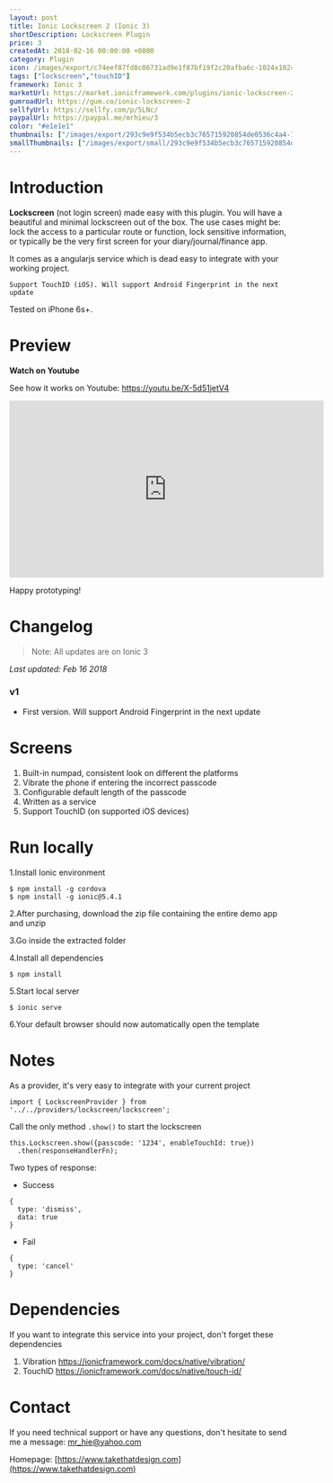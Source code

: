 ```yaml
---
layout: post
title: Ionic Lockscreen 2 (Ionic 3)
shortDescription: Lockscreen Plugin 
price: 3
createdAt: 2018-02-16 00:00:00 +0800
category: Plugin
icon: /images/export/c74eef87fd8c06731ad9e1f87bf19f2c20afba6c-1024x1024.jpg
tags: ["lockscreen","touchID"]
framework: Ionic 3
marketUrl: https://market.ionicframework.com/plugins/ionic-lockscreen-2
gumroadUrl: https://gum.co/ionic-lockscreen-2
sellfyUrl: https://sellfy.com/p/5LNc/
paypalUrl: https://paypal.me/mrhieu/3
color: "#e1e1e1"
thumbnails: ["/images/export/293c9e9f534b5ecb3c765715920854de0536c4a4-1242x2208.jpg","/images/export/2afa760c74288b53351e737fd8cfb8fc0cf7d06c-1242x2208.jpg","/images/export/f18fad4865c77a345bade8455dad05efdcda379e-1242x2208.jpg"]
smallThumbnails: ["/images/export/small/293c9e9f534b5ecb3c765715920854de0536c4a4-1242x2208.jpg","/images/export/small/2afa760c74288b53351e737fd8cfb8fc0cf7d06c-1242x2208.jpg","/images/export/small/f18fad4865c77a345bade8455dad05efdcda379e-1242x2208.jpg"]
---
```


# Introduction

**Lockscreen** (not login screen) made easy with this plugin. You will have a beautiful and minimal lockscreen out of the box. The use cases might be: lock the access to a particular route or function, lock sensitive information, or typically be the very first screen for your diary/journal/finance app.

It comes as a angularjs service which is dead easy to integrate with your working project.

	Support TouchID (iOS). Will support Android Fingerprint in the next update

Tested on iPhone 6s+.

# Preview




**Watch on Youtube**

See how it works on Youtube: https://youtu.be/X-5d51jetV4

<iframe width="560" height="315" src="https://www.youtube.com/embed/X-5d51jetV4" frameborder="0" allow="accelerometer; autoplay; encrypted-media; gyroscope; picture-in-picture" allowfullscreen></iframe>


Happy prototyping!


# Changelog

> Note: All updates are on Ionic 3

*Last updated: Feb 16 2018*

### v1

* First version. Will support Android Fingerprint in the next update


# Screens

1. Built-in numpad, consistent look on different the platforms
2. Vibrate the phone if entering the incorrect passcode
3. Configurable default length of the passcode
4. Written as a service
5. Support TouchID (on supported iOS devices)


# Run locally
1.Install Ionic environment

```
$ npm install -g cordova
$ npm install -g ionic@5.4.1
```

2.After purchasing, download the zip file containing the entire demo app and unzip

3.Go inside the extracted folder

4.Install all dependencies

```
$ npm install
```

5.Start local server
```
$ ionic serve
```

6.Your default browser should now automatically open the template


# Notes

As a provider, it's very easy to integrate with your current project

```
import { LockscreenProvider } from '../../providers/lockscreen/lockscreen';
```

Call the only method `.show()` to start the lockscreen
```
this.Lockscreen.show({passcode: '1234', enableTouchId: true})
  .then(responseHandlerFn);
```
Two types of response:
- Success
```
{
  type: 'dismiss',
  data: true
}
```
- Fail
```
{
  type: 'cancel'
}
```

# Dependencies
If you want to integrate this service into your project, don't forget these dependencies
1. Vibration https://ionicframework.com/docs/native/vibration/
2. TouchID https://ionicframework.com/docs/native/touch-id/

# Contact
If you need technical support or have any questions, don't hesitate to send me a message: [mr_hie@yahoo.com](mailto:mr_hie@yahoo.com)

Homepage: [https://www.takethatdesign.com](https://www.takethatdesign.com)

